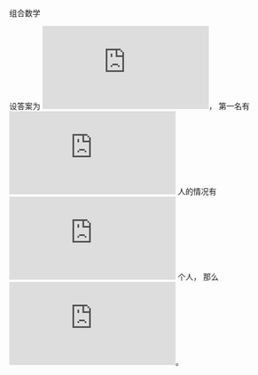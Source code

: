 组合数学

设答案为 ![f(n)][f(n)]， 第一名有 ![i][i] 人的情况有 ![C_n^i][C_n^i] 个人， 那么 ![f(n)=\sum_{i=1}^{n}{C_n^i*f(n-i)}][1]。

[i]: https://latex.codecogs.com/gif.latex?i
[f(n)]: https://latex.codecogs.com/gif.latex?f%28n%29
[C_n^i]: https://latex.codecogs.com/gif.latex?C_n%5Ei

[1]: https://latex.codecogs.com/gif.latex?f%28n%29%3D%5Csum_%7Bi%3D1%7D%5E%7Bn%7D%7BC_n%5Ei*f%28n-i%29%7D